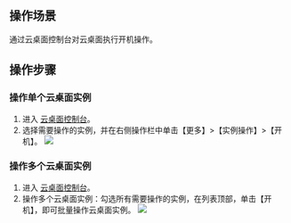 ## 操作场景
通过云桌面控制台对云桌面执行开机操作。

## 操作步骤
### 操作单个云桌面实例
1. 进入 [云桌面控制台]()。
2. 选择需要操作的实例，并在右侧操作栏中单击【更多】>【实例操作】>【开机】。
![](https://main.qcloudimg.com/raw/d7c5a28fb458b13e0bdb1a478c58d3dd.png)

### 操作多个云桌面实例
1. 进入 [云桌面控制台]()。
2. 操作多个云桌面实例：勾选所有需要操作的实例，在列表顶部，单击【开机】，即可批量操作云桌面实例。
![](https://main.qcloudimg.com/raw/19606d6336547e183a3101dea22d0a19.png)
